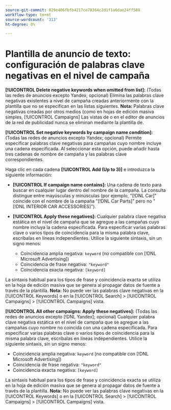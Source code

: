 ```yaml
---
source-git-commit: 029e406fbfb4217ce78364c2d1f1a6dae24ff588
workflow-type: tm+mt
source-wordcount: '313'
ht-degree: 0%

---
```

# Plantilla de anuncio de texto: configuración de palabras clave negativas en el nivel de campaña

**[!UICONTROL Delete negative keywords when omitted from list]:** (Todas las redes de anuncios excepto Yandex; opcional) Elimina las palabras clave negativas existentes a nivel de campaña creadas anteriormente con la plantilla que no se especifican en las listas siguientes. **Nota:** Palabras clave negativas creadas por otros medios (como en hojas de edición masiva simples, [!UICONTROL Campaigns] Las vistas de o en el editor de anuncios de la red de publicidad nunca se eliminan mediante la plantilla de.

**[!UICONTROL Set negative keywords by campaign name condition]:** (Todas las redes de anuncios excepto Yandex; opcional) Permite especificar palabras clave negativas para campañas cuyo nombre incluye una cadena especificada. Al seleccionar esta opción, puede añadir hasta tres cadenas de nombre de campaña y las palabras clave correspondientes.

Haga clic en cada cadena **[!UICONTROL Add (Up to 3)]** e introduzca la siguiente información:

* **[!UICONTROL If campaign name contains]:**  Una cadena de texto para buscar en cualquier lugar dentro del nombre de la campaña. La consulta distingue entre mayúsculas y minúsculas (por ejemplo, &quot;[!DNL Car]&quot; coincide con el nombre de la campaña &quot;[!DNL Car Parts]&quot; pero no &quot;[!DNL INTERIOR CAR ACCESSORIES]&quot;).

* **[!UICONTROL Apply these negatives]:**  Cualquier palabra clave negativa estática en el nivel de campaña que se agregue a las campañas cuyo nombre incluya la cadena especificada. Para especificar varias palabras clave o varios tipos de coincidencia para la misma palabra clave, escríbalas en líneas independientes. Utilice la siguiente sintaxis, sin un signo menos:

   * Coincidencia amplia negativa: `keyword` (no compatible con [!DNL Microsoft Advertising])
   * Coincidencia de frase negativa: `"keyword"`
   * Coincidencia exacta negativa: `[keyword]`

La sintaxis habitual para los tipos de frase y coincidencia exacta se utiliza en la hoja de edición masiva que se genera al propagar datos de fuente a través de la plantilla. **Nota:** No puede ver las palabras clave negativas en la [!UICONTROL Keywords] o en la [!UICONTROL Search] > [!UICONTROL Campaigns] > [!UICONTROL Campaigns] vista.

**[!UICONTROL All other campaigns: Apply these negatives]:** (Todas las redes de anuncios excepto [!DNL Yandex]; opcional) Cualquier palabra clave negativa estática en el nivel de campaña que se agregue a las campañas cuyo nombre no coincida con una cadena especificada. Para especificar varias palabras clave o varios tipos de coincidencia para la misma palabra clave, escríbalas en líneas independientes. Utilice la siguiente sintaxis, sin un signo menos:

* Coincidencia amplia negativa: `keyword` (no compatible con [!DNL Microsoft Advertising])
* Coincidencia de frase negativa: `"keyword"`
* Coincidencia exacta negativa: `[keyword]`

La sintaxis habitual para los tipos de frase y coincidencia exacta se utiliza en la hoja de edición masiva que se genera al propagar datos de fuente a través de la plantilla. **Nota:** No puede ver las palabras clave negativas en la [!UICONTROL Keywords] o en la [!UICONTROL Search] > [!UICONTROL Campaigns] > [!UICONTROL Campaigns] vista.

